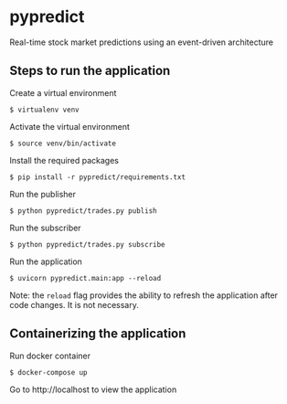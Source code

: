 # pypredict
Real-time stock market predictions using an event-driven architecture

## Steps to run the application

Create a virtual environment

```
$ virtualenv venv
```

Activate the virtual environment

```
$ source venv/bin/activate
```

Install the required packages

```
$ pip install -r pypredict/requirements.txt
```

Run the publisher
```
$ python pypredict/trades.py publish
```

Run the subscriber
```
$ python pypredict/trades.py subscribe
```

Run the application

```
$ uvicorn pypredict.main:app --reload
```

Note: the `reload` flag provides the ability to refresh the application after code changes.  It is not necessary.

## Containerizing the application

Run docker container

```
$ docker-compose up
```

Go to http://localhost to view the application